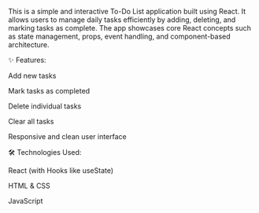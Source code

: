 
This is a simple and interactive To-Do List application built using React. It allows users to manage daily tasks efficiently by adding, deleting, and marking tasks as complete. The app showcases core React concepts such as state management, props, event handling, and component-based architecture.

✨ Features:

Add new tasks

Mark tasks as completed

Delete individual tasks

Clear all tasks 

Responsive and clean user interface

🛠️ Technologies Used:

React (with Hooks like useState)

HTML & CSS

JavaScript
